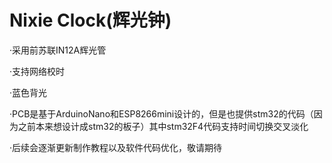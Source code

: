 # Nixie Clock(辉光钟)
·采用前苏联IN12A辉光管

·支持网络校时

·蓝色背光

·PCB是基于ArduinoNano和ESP8266mini设计的，但是也提供stm32的代码（因为之前本来想设计成stm32的板子）其中stm32F4代码支持时间切换交叉淡化

·后续会逐渐更新制作教程以及软件代码优化，敬请期待